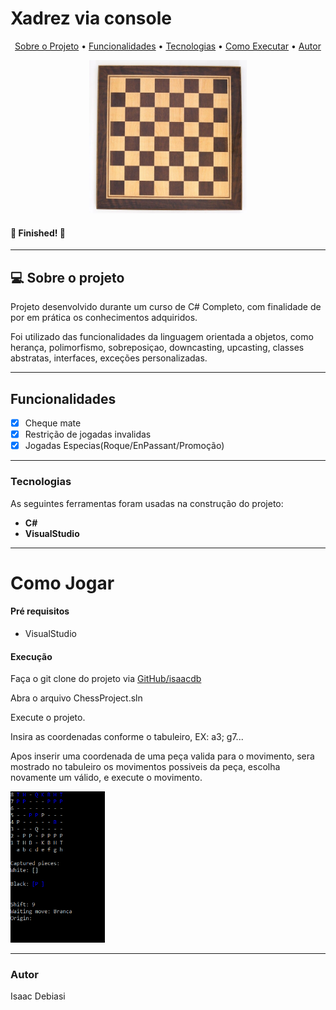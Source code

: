 # Xadrez via console

<p align="center">
 <a href="#-sobre-o-projeto">Sobre o Projeto</a> •
 <a href="#funcionalidades">Funcionalidades</a> • 
 <a href="#tecnologias">Tecnologias</a> • 
 <a href="#como-jogar">Como Executar</a> • 
 <a href="#autor">Autor</a>
</p>

<div align="center">
<img width="50%" alt="Tabuleiro" title="#tabuleiro" src="https://github.com/isaacdb/ChessProject/blob/main/ChessProject/ScreenShoots/Tabuleiro.jpg">
</div>

<h4 align="left"> 
	🚧 Finished!  🚧
</h4>

---
## 💻 Sobre o projeto
<p>Projeto desenvolvido durante um curso de C# Completo, com finalidade de por em prática os conhecimentos adquiridos.</p>
<p>Foi utilizado das funcionalidades da linguagem orientada a objetos, como herança, polimorfismo, sobreposiçao, downcasting, upcasting, classes abstratas, interfaces, exceções personalizadas.</p>

---
## Funcionalidades

- [x] Cheque mate
- [x] Restrição de jogadas invalidas
- [x] Jogadas Especias(Roque/EnPassant/Promoção)

---
### Tecnologias

As seguintes ferramentas foram usadas na construção do projeto:

- **C#**
- **VisualStudio**

---
# Como Jogar

<h4>Pré requisitos</h4>

- VisualStudio

<h4>Execução</h4>
<p>Faça o git clone do projeto via <a href="https://github.com/isaacdb/ChessProject">GitHub/isaacdb</a></p>

<p>Abra o arquivo ChessProject.sln</p>
<p>Execute o projeto.</p>

<p>Insira as coordenadas conforme o tabuleiro, EX: a3; g7...</p>
<p>Apos inserir uma coordenada de uma peça valida para o movimento, sera mostrado no tabuleiro os movimentos possiveis da peça, escolha novamente um válido, e execute o movimento.</p>
<div><img width="30%" alt="Chess_game" title="#Chess_game" src="https://github.com/isaacdb/ChessProject/blob/main/ChessProject/ScreenShoots/Game.PNG"></div>


---
### Autor
Isaac Debiasi
